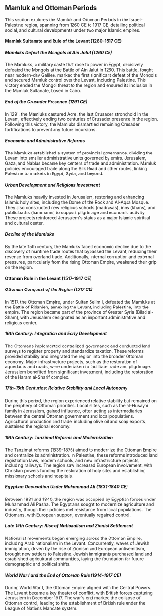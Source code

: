 ## Mamluk and Ottoman Periods
This section explores the Mamluk and Ottoman Periods in the Israel-Palestine region, spanning from 1260 CE to 1917 CE, detailing political, social, and cultural developments under two major Islamic empires.

#### Mamluk Sultanate and Rule of the Levant (1260-1517 CE)

##### Mamluks Defeat the Mongols at Ain Jalut (1260 CE)

The Mamluks, a military caste that rose to power in Egypt, decisively defeated the Mongols at the Battle of Ain Jalut in 1260. This battle, fought near modern-day Galilee, marked the first significant defeat of the Mongols and secured Mamluk control over the Levant, including Palestine. This victory ended the Mongol threat to the region and ensured its inclusion in the Mamluk Sultanate, based in Cairo. 

##### End of the Crusader Presence (1291 CE)

In 1291, the Mamluks captured Acre, the last Crusader stronghold in the Levant, effectively ending two centuries of Crusader presence in the region. Following this victory, the Mamluks dismantled remaining Crusader fortifications to prevent any future incursions. 

##### Economic and Administrative Reforms

The Mamluks established a system of provincial governance, dividing the Levant into smaller administrative units governed by emirs. Jerusalem, Gaza, and Nablus became key centers of trade and administration. Mamluk policies encouraged trade along the Silk Road and other routes, linking Palestine to markets in Egypt, Syria, and beyond. 

##### Urban Development and Religious Investment

The Mamluks heavily invested in Jerusalem, restoring and enhancing Islamic holy sites, including the Dome of the Rock and Al-Aqsa Mosque. They also constructed new religious schools (madrasas), inns (khans), and public baths (hammams) to support pilgrimage and economic activity. These projects reinforced Jerusalem's status as a major Islamic spiritual and cultural center. 

##### Decline of the Mamluks

By the late 15th century, the Mamluks faced economic decline due to the discovery of maritime trade routes that bypassed the Levant, reducing their revenue from overland trade. Additionally, internal corruption and external pressures, particularly from the rising Ottoman Empire, weakened their grip on the region. 

#### Ottoman Rule in the Levant (1517-1917 CE)

##### Ottoman Conquest of the Region (1517 CE)

In 1517, the Ottoman Empire, under Sultan Selim I, defeated the Mamluks at the Battle of Ridanieh, annexing the Levant, including Palestine, into the empire. The region became part of the province of Greater Syria (Bilad al-Sham), with Jerusalem designated as an important administrative and religious center. 

##### 16th Century: Integration and Early Development

The Ottomans implemented centralized governance and conducted land surveys to register property and standardize taxation. These reforms provided stability and integrated the region into the broader Ottoman economy. Major infrastructure projects, such as the restoration of aqueducts and roads, were undertaken to facilitate trade and pilgrimage. Jerusalem benefited from significant investment, including the restoration of the Haram al-Sharif complex. 

##### 17th-18th Centuries: Relative Stability and Local Autonomy

During this period, the region experienced relative stability but remained on the periphery of Ottoman priorities. Local elites, such as the al-Husayni family in Jerusalem, gained influence, often acting as intermediaries between the central Ottoman government and local populations. Agricultural production and trade, including olive oil and soap exports, sustained the regional economy. 

##### 19th Century: Tanzimat Reforms and Modernization

The Tanzimat reforms (1839-1876) aimed to modernize the Ottoman Empire and centralize its administration. In Palestine, these reforms introduced land registration laws, modern schools, and new infrastructure projects, including railways. The region saw increased European involvement, with Christian powers funding the restoration of holy sites and establishing missionary schools and hospitals. 

##### Egyptian Occupation Under Muhammad Ali (1831-1840 CE)

Between 1831 and 1840, the region was occupied by Egyptian forces under Muhammad Ali Pasha. The Egyptians sought to modernize agriculture and industry, though their policies met resistance from local populations. The Ottomans, with European support, eventually regained control. 

##### Late 19th Century: Rise of Nationalism and Zionist Settlement

Nationalist movements began emerging across the Ottoman Empire, including Arab nationalism in the Levant. Concurrently, waves of Jewish immigration, driven by the rise of Zionism and European antisemitism, brought new settlers to Palestine. Jewish immigrants purchased land and established agricultural communities, laying the foundation for future demographic and political shifts.

##### World War I and the End of Ottoman Rule (1914-1917 CE)

During World War I, the Ottoman Empire aligned with the Central Powers. The Levant became a key theater of conflict, with British forces capturing Jerusalem in December 1917. The war's end marked the collapse of Ottoman control, leading to the establishment of British rule under the League of Nations Mandate system.
